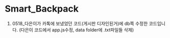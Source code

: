 # Smart_Backpack

1. 0518_다은이가 카톡에 보냈었던 코드(게시판 디자인된거)에 db쪽 수정한 코드입니다. (다은이 코드에서 app.js수정, data folder에 .txt파일들 삭제)
